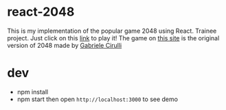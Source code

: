 # react-2048
This is my implementation of the popular game 2048 using React.
Trainee project. Just click on this [link](https://git.heroku.com/react-2048-trainee.git) to play it!
The game on [this site](http://git.io/2048) is the original version of 2048 made by [Gabriele Cirulli](http://gabrielecirulli.com)

# dev
- npm install
- npm start
then open `http://localhost:3000` to see demo
